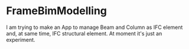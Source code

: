 # FrameBimModelling
I am trying to make an App to manage Beam and Column as IFC element and, at same time, IFC structural element.
At moment it's just an experiment.
